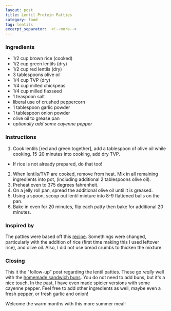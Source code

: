 ```yaml
---
layout: post
title: Lentil Protein Patties
category: food
tag: lentils
excerpt_separator:  <!--more-->
---
```


<blockquote class="imgur-embed-pub" lang="en" data-id="a/54e3Cxe"><a href="//imgur.com/54e3Cxe"></a></blockquote><script async src="//s.imgur.com/min/embed.js" charset="utf-8"></script>

### Ingredients
* 1/2 cup brown rice (cooked)
* 1/2 cup green lentils (dry)
* 1/2 cup red lentils (dry)
* 3 tablespoons olive oil
* 1/4 cup TVP (dry)
* 1/4 cup milled chickpeas
* 1/4 cup milled flaxseed
* 1 teaspoon salt
* liberal use of crushed peppercorn
* 1 tablespoon garlic powder
* 1 tablespoon onion powder
* olive oil to grease pan
* _optionally add some cayenne pepper_

### Instructions
1. Cook lentils [red and green together], add a tablespoon of olive oil while cooking. 15-20 minutes into cooking, add dry TVP.
  * If rice is not already prepared, do that too!
2. When lentils/TVP are cooked, remove from heat. Mix in all remaining ingredients into pot, (including additional 2 tablespoons olive oil).
3. Preheat oven to 375 degrees fahrenheit.
4. On a jelly roll pan, spread the additional olive oil until it is greased.
5. Using a spoon, scoop out lentil mixture into 8-9 flattened balls on the pan.
6. Bake in oven for 20 minutes, flip each patty then bake for additional 20 minutes.

### Inspired by
The patties were based off this <a href="https://www.foodbymaria.com/2017/03/12/gluten-free-lentil-patties/" target="_blank">recipe</a>. Somethings were changed, particularly with the addition of rice (first time making this I used leftover rice), and olive oil. Also, I did not use bread crumbs to thicken the mixture.

### Closing
This it the "follow-up" post regarding the lentil patties. These go _really_ well with the <a href="/food/2019/04/07/homemade-sandwich-buns.html" target="_blank">homemade sandwich buns</a>. You do not need to add buns, but it's a nice touch. In the past, I have even made spicier versions with some cayenne pepper. Feel free to add other ingredients as well, maybe even a fresh pepper, or fresh garlic and onion!

Welcome the warm months with this more summer meal!